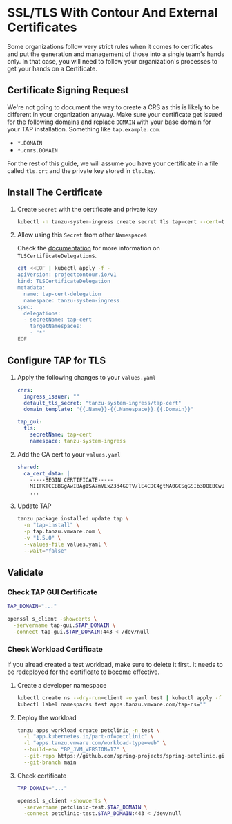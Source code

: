 # SSL/TLS With Contour And External Certificates

Some organizations follow very strict rules when it comes to certificates and put the generation and management of those into a single team's hands only. In that case, you will need to follow your organization's processes to get your hands on a Certificate.

## Certificate Signing Request

We're not going to document the way to create a CRS as this is likely to be different in your organization anyway. Make sure your certificate get issued for the following domains and replace `DOMAIN` with your base domain for your TAP installation. Something like `tap.example.com`.

* `*.DOMAIN`
* `*.cnrs.DOMAIN`

For the rest of this guide, we will assume you have your certificate in a file called `tls.crt` and the private key stored in `tls.key`.


## Install The Certificate

1. Create `Secret` with the certificate and private key

    ```bash
    kubectl -n tanzu-system-ingress create secret tls tap-cert --cert=tls.crt --key=tls.key
    ```

2. Allow using this `Secret` from other `Namespace`s 
    
   Check the [documentation](https://projectcontour.io/docs/1.24/config/tls-delegation/) for more information on `TLSCertificateDelegation`s.

    ```bash
    cat <<EOF | kubectl apply -f -
    apiVersion: projectcontour.io/v1
    kind: TLSCertificateDelegation
    metadata:
      name: tap-cert-delegation
      namespace: tanzu-system-ingress
    spec:
      delegations:
      - secretName: tap-cert
        targetNamespaces:
        - "*"
    EOF
    ```

## Configure TAP for TLS

1. Apply the following changes to your `values.yaml`

    ```yaml
    cnrs:
      ingress_issuer: ""
      default_tls_secret: "tanzu-system-ingress/tap-cert"
      domain_template: "{{.Name}}-{{.Namespace}}.{{.Domain}}"

    tap_gui:
      tls:
        secretName: tap-cert
        namespace: tanzu-system-ingress
    ```

2. Add the CA cert to your `values.yaml`

    ```yaml
    shared:
      ca_cert_data: |
        -----BEGIN CERTIFICATE-----
        MIIFKTCCBBGgAwIBAgISA7mVLxZ3d4GQTV/lE4CDC4gtMA0GCSqGSIb3DQEBCwUA
        ...
    ```

3. Update TAP

    ```bash
    tanzu package installed update tap \
      -n "tap-install" \
      -p tap.tanzu.vmware.com \
      -v "1.5.0" \
      --values-file values.yaml \
      --wait="false"
    ```

## Validate

### Check TAP GUI Certificate
```bash
TAP_DOMAIN="..."
```
```bash
openssl s_client -showcerts \
  -servername tap-gui.$TAP_DOMAIN \
  -connect tap-gui.$TAP_DOMAIN:443 < /dev/null
```

### Check Workload Certificate

If you alread created a test workload, make sure to delete it first. It needs to be redeployed for the certificate to become effective.


1. Create a developer namespace
    ```bash
    kubectl create ns --dry-run=client -o yaml test | kubectl apply -f -
    kubectl label namespaces test apps.tanzu.vmware.com/tap-ns=""
    ```

2. Deploy the workload
    ```bash
    tanzu apps workload create petclinic -n test \
      -l "app.kubernetes.io/part-of=petclinic" \
      -l "apps.tanzu.vmware.com/workload-type=web" \
      --build-env "BP_JVM_VERSION=17" \
      --git-repo https://github.com/spring-projects/spring-petclinic.git \
      --git-branch main
    ```

3. Check certificate

    ```bash
    TAP_DOMAIN="..."
    ```
    ```bash
    openssl s_client -showcerts \
      -servername petclinic-test.$TAP_DOMAIN \
      -connect petclinic-test.$TAP_DOMAIN:443 < /dev/null
    ```